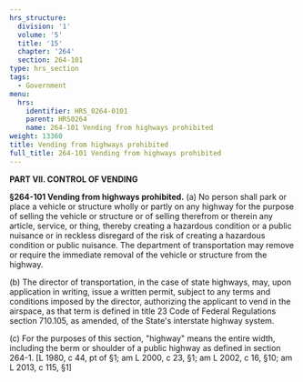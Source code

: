 ```yaml
---
hrs_structure:
  division: '1'
  volume: '5'
  title: '15'
  chapter: '264'
  section: 264-101
type: hrs_section
tags:
  - Government
menu:
  hrs:
    identifier: HRS_0264-0101
    parent: HRS0264
    name: 264-101 Vending from highways prohibited
weight: 13360
title: Vending from highways prohibited
full_title: 264-101 Vending from highways prohibited
---
```

**PART VII. CONTROL OF VENDING**

**§264-101 Vending from highways prohibited.** (a) No person shall park or place a vehicle or structure wholly or partly on any highway for the purpose of selling the vehicle or structure or of selling therefrom or therein any article, service, or thing, thereby creating a hazardous condition or a public nuisance or in reckless disregard of the risk of creating a hazardous condition or public nuisance. The department of transportation may remove or require the immediate removal of the vehicle or structure from the highway.

(b) The director of transportation, in the case of state highways, may, upon application in writing, issue a written permit, subject to any terms and conditions imposed by the director, authorizing the applicant to vend in the airspace, as that term is defined in title 23 Code of Federal Regulations section 710.105, as amended, of the State's interstate highway system.

(c) For the purposes of this section, "highway" means the entire width, including the berm or shoulder of a public highway as defined in section 264-1\. [L 1980, c 44, pt of §1; am L 2000, c 23, §1; am L 2002, c 16, §10; am L 2013, c 115, §1]